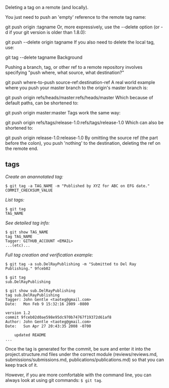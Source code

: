 Deleting a tag on a remote (and locally).


You just need to push an 'empty' reference to the remote tag name:

git push origin :tagname
Or, more expressively, use the --delete option (or -d if your git version is older than 1.8.0):

git push --delete origin tagname
If you also need to delete the local tag, use:

git tag --delete tagname
Background

Pushing a branch, tag, or other ref to a remote repository involves specifying "push where, what source, what destination?"

git push where-to-push source-ref:destination-ref
A real world example where you push your master branch to the origin's master branch is:

git push origin refs/heads/master:refs/heads/master
Which because of default paths, can be shortened to:

git push origin master:master
Tags work the same way:

git push origin refs/tags/release-1.0:refs/tags/release-1.0
Which can also be shortened to:

git push origin release-1.0:release-1.0
By omitting the source ref (the part before the colon), you push 'nothing' to the destination, deleting the ref on the remote end.

## tags

*Create an anannotated tag:*
```
$ git tag -a TAG_NAME -m "Published by XYZ for ABC on EFG date." COMMIT_CHECKSUM_VALUE
```

*List tags:*
```
$ git tag
TAG_NAME
```

*See detailed tag info:*
```
$ git show TAG_NAME
tag TAG_NAME
Tagger: GITHUB_ACCOUNT <EMAIL>
...(etc)...
```

*Full tag creation and verification example:*
```
$ git tag -a sub.DelRayPublishing -m "Submitted to Del Ray Publishing." 9fceb02

$ git tag
sub.DelRayPublishing

$ git show sub.DelRayPublishing
tag sub.DelRayPublishing
Tagger: John Gentle <taoteg@gmail.com>
Date:   Mon Feb 9 15:32:16 2009 -0800

version 1.2
commit 9fceb02d0ae598e95dc970b74767f19372d61af8
Author: John Gentle <taoteg@gmail.com>
Date:   Sun Apr 27 20:43:35 2008 -0700

    updated README
...
```

Once the tag is generated for the commit, be sure and enter it into the project.structure.md files under the correct module (reviews/reviews.md, submissions/submissions.md, publications/publications.md) so that you can keep track of it.

However, if you are more comfortable with the command line, you can always look at using git commands: ```$ git tag```.
